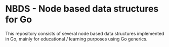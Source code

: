 # NBDS - Node based data structures for Go 

This repository consists of several node based data structures implemented in Go, mainly for educational / learning purposes using Go generics.